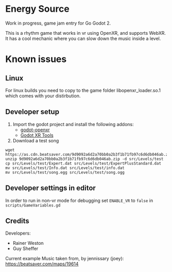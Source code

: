 # Energy Source

Work in progress, game jam entry for Go Godot 2.

This is a rhythm game that works in vr using OpenXR, and supports WebXR.
It has a cool mechanic where you can slow down the music inside a level.


# Known issues

## Linux
For linux builds you need to copy to the game folder libopenxr_loader.so.1 which comes with your distirbution. 

## Developer setup
1. Import the godot project and install the following addons:
    * [godot-openxr](https://godotengine.org/asset-library/asset/986)
    * [Godot XR Tools](https://godotengine.org/asset-library/asset/214)
2. Download a test song
```
wget https://as.cdn.beatsaver.com/9d9092a6d2a70bb0a2b3f1b71fb97c6d6db046ab.zip
unzip 9d9092a6d2a70bb0a2b3f1b71fb97c6d6db046ab.zip -d src/Levels/test
cp src/Levels/test/Expert.dat src/Levels/test/ExpertPlusStandard.dat
mv src/Levels/test/Info.dat src/Levels/test/info.dat
mv src/Levels/test/song.egg src/Levels/test/song.ogg
````
## Developer settings in editor
In order to run in non-vr mode for debugging set ``ENABLE_VR`` to ``false`` in ``scripts/GameVariables.gd``


## Credits
Developers:
* Rainer Weston
* Guy Sheffer

Current example Music taken from, by jennissary (joey): https://beatsaver.com/maps/19614
